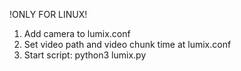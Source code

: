 !ONLY FOR LINUX!

1. Add camera to lumix.conf
2. Set video path and video chunk time at lumix.conf 
3. Start script: python3 lumix.py